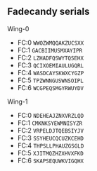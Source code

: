## Fadecandy serials

Wing-0

- FC:0 `WWOZWMQQAKZUCSXX`
- FC:1 `GACBIIMUSMXAYIPR`
- FC:2 `LZHADFQSWYTQSEHX`
- FC:3 `QCIXOEMIAULUGQRL`
- FC:4 `WASDCAYSKWXCYGZP`
- FC:5 `TPZWNNGUSWNSOIPL`
- FC:6 `WCGPEQSMGYRWUYDV`

Wing-1

- FC:0 `NDEHEAJZNXVRZLQD`
- FC:1 `CMKNKSYEWMNISYZR`
- FC:2 `VRPELDJTQEBSIYJV`
- FC:3 `SSYHEUCQCUZKCEHD`
- FC:4 `THPSLLPHAUZGSGLD`
- FC:5 `XJITMQZHZXHVXFKD`
- FC:6 `SKAPSEQUWKVIGQHX`
